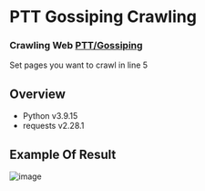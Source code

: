 # PTT Gossiping Crawling

### Crawling Web [PTT/Gossiping](https://www.ptt.cc/bbs/Gossiping/index.html)
Set pages you want to crawl in line 5


## Overview

- Python v3.9.15
- requests v2.28.1


## Example Of Result
![image](https://github.com/yuhexiong/ptt-gossiping-crawling-python/blob/main/image/example_result.png)
